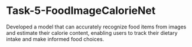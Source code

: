 # Task-5-FoodImageCalorieNet
Developed a model that can accurately recognize food items from images and estimate their calorie content, enabling users to track their dietary intake and make informed food choices.

